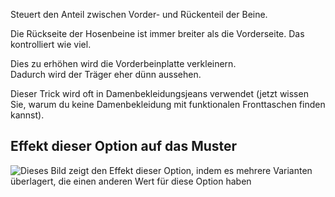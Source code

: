 Steuert den Anteil zwischen Vorder- und Rückenteil der Beine.

Die Rückseite der Hosenbeine ist immer breiter als die Vorderseite. Das kontrolliert wie viel.

<Note>

Dies zu erhöhen wird die Vorderbeinplatte verkleinern.\
Dadurch wird der Träger eher dünn aussehen.

Dieser Trick wird oft in Damenbekleidungsjeans
verwendet (jetzt wissen Sie, warum du keine Damenbekleidung mit funktionalen Fronttaschen finden kannst).

</Note>

## Effekt dieser Option auf das Muster

![Dieses Bild zeigt den Effekt dieser Option, indem es mehrere Varianten überlagert, die einen anderen Wert für diese Option haben](titan\_legbalance\_sample.svg "Effekt dieser Option auf das Muster")
